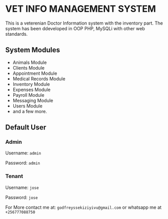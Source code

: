 # VET INFO MANAGEMENT SYSTEM

This is a veterenian Doctor Information system with the inventory part. The system has been ddeveloped in OOP PHP, MySQLi with other web standards.

## System Modules
- Animals Module
- Clients Module
- Appointment Module
- Medical Records Module
- Inventory Module
- Expenses Module
- Payroll Module
- Messaging Module
- Users Module
- and a few more.

## Default User
### Admin

Username: `admin`

Password: `admin`

### Tenant
Username: `jose`

Password: `jose`

For More contact me at:
`godfreyssekiziyivu@gmail.com` or whatsapp me at `+256777088750`
